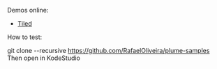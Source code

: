 Demos online:
* [Tiled](http://sudoestegames.com/play/plume-tiled/)

How to test:

git clone --recursive https://github.com/RafaelOliveira/plume-samples  
Then open in KodeStudio
